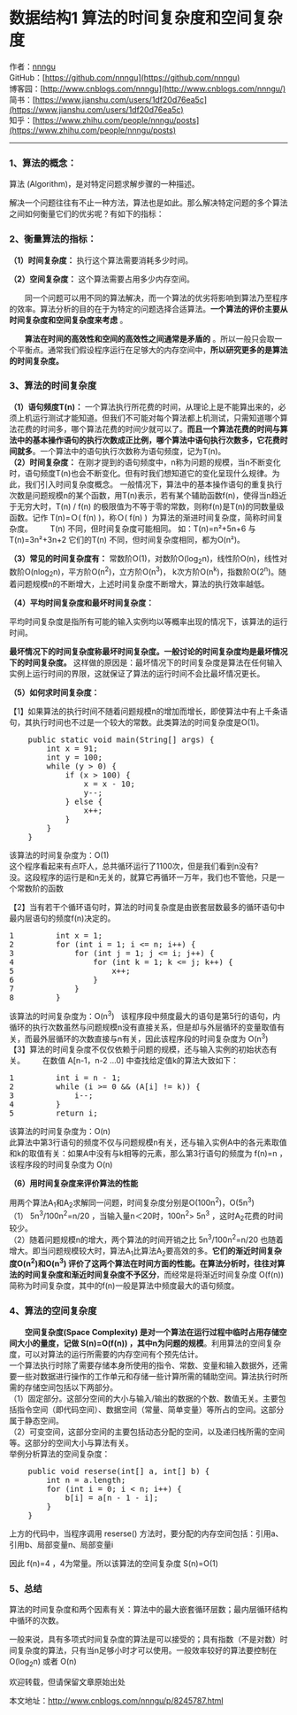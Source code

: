 # 数据结构1 算法的时间复杂度和空间复杂度
作者：[nnngu](https://github.com/nnngu)  
GitHub：[https://github.com/nnngu](https://github.com/nnngu)  
博客园：[http://www.cnblogs.com/nnngu](http://www.cnblogs.com/nnngu/)  
简书：[https://www.jianshu.com/users/1df20d76ea5c](https://www.jianshu.com/users/1df20d76ea5c)  
知乎：[https://www.zhihu.com/people/nnngu/posts](https://www.zhihu.com/people/nnngu/posts)  

---

### **1、算法的概念：**

算法 (Algorithm)，是对特定问题求解步骤的一种描述。

解决一个问题往往有不止一种方法，算法也是如此。那么解决特定问题的多个算法之间如何衡量它们的优劣呢？有如下的指标：

### **2、衡量算法的指标：**

**（1）时间复杂度：** 执行这个算法需要消耗多少时间。  

**（2）空间复杂度：** 这个算法需要占用多少内存空间。  

　　同一个问题可以用不同的算法解决，而一个算法的优劣将影响到算法乃至程序的效率。算法分析的目的在于为特定的问题选择合适算法。**一个算法的评价主要从时间复杂度和空间复杂度来考虑** 。  

　　**算法在时间的高效性和空间的高效性之间通常是矛盾的** 。所以一般只会取一个平衡点。通常我们假设程序运行在足够大的内存空间中，**所以研究更多的是算法的时间复杂度。**  

### 3、算法的时间复杂度

**（1）语句频度T(n)：**  一个算法执行所花费的时间，从理论上是不能算出来的，必须上机运行测试才能知道。但我们不可能对每个算法都上机测试，只需知道哪个算法花费的时间多，哪个算法花费的时间少就可以了。**而且一个算法花费的时间与算法中的基本操作语句的执行次数成正比例，哪个算法中语句执行次数多，它花费时间就多**。一个算法中的语句执行次数称为语句频度，记为T(n)。   　　   
  **（2）时间复杂度：** 在刚才提到的语句频度中，n称为问题的规模，当n不断变化时，语句频度T(n)也会不断变化。但有时我们想知道它的变化呈现什么规律。为此，我们引入时间复杂度概念。 一般情况下，算法中的基本操作语句的重复执行次数是问题规模n的某个函数，用T(n)表示，若有某个辅助函数f(n)，使得当n趋近于无穷大时，T(n) / f(n) 的极限值为不等于零的常数，则称f(n)是T(n)的同数量级函数。记作 T(n)=Ｏ( f(n) )，称Ｏ( f(n) )  为算法的渐进时间复杂度，简称时间复杂度。 　　T(n) 不同，但时间复杂度可能相同。 如：T(n)=n²+5n+6 与 T(n)=3n²+3n+2 它们的T(n) 不同，但时间复杂度相同，都为O(n²)。    
  
  **（3）常见的时间复杂度有：** 常数阶O(1)，对数阶O(log<sub>2</sub>n)，线性阶O(n)，线性对数阶O(nlog<sub>2</sub>n)，平方阶O(n<sup>2</sup>)，立方阶O(n<sup>3</sup>)， k次方阶O(n<sup>k</sup>)，指数阶O(2<sup>n</sup>)。随着问题规模n的不断增大，上述时间复杂度不断增大，算法的执行效率越低。   

**（4）平均时间复杂度和最坏时间复杂度：**   

平均时间复杂度是指所有可能的输入实例均以等概率出现的情况下，该算法的运行时间。      

**最坏情况下的时间复杂度称最坏时间复杂度。一般讨论的时间复杂度均是最坏情况下的时间复杂度。** 这样做的原因是：最坏情况下的时间复杂度是算法在任何输入实例上运行时间的界限，这就保证了算法的运行时间不会比最坏情况更长。     

**（5）如何求时间复杂度：**  

【1】如果算法的执行时间不随着问题规模n的增加而增长，即使算法中有上千条语句，其执行时间也不过是一个较大的常数。此类算法的时间复杂度是O(1)。  

<pre>    public static void main(String[] args) {
        int x = 91;
        int y = 100;
        while (y > 0) {
            if (x > 100) {
                x = x - 10;
                y--;
            } else {
                x++;
            }
        }
    }</pre>

该算法的时间复杂度为：O(1)   
这个程序看起来有点吓人，总共循环运行了1100次，但是我们看到n没有?  
没。这段程序的运行是和n无关的，就算它再循环一万年，我们也不管他，只是一个常数阶的函数        

【2】当有若干个循环语句时，算法的时间复杂度是由嵌套层数最多的循环语句中最内层语句的频度f(n)决定的。  

<pre>1         int x = 1;
2         for (int i = 1; i <= n; i++) {
3             for (int j = 1; j <= i; j++) {
4                 for (int k = 1; k <= j; k++) {
5                     x++;
6                 }
7             }
8         }</pre>

该算法的时间复杂度为：O(n<sup>3</sup>)   该程序段中频度最大的语句是第5行的语句，内循环的执行次数虽然与问题规模n没有直接关系，但是却与外层循环的变量取值有关，而最外层循环的次数直接与n有关，因此该程序段的时间复杂度为 O(n<sup>3</sup>)        
【3】算法的时间复杂度不仅仅依赖于问题的规模，还与输入实例的初始状态有关。 　　在数值 A[n-1，n-2 ...0] 中查找给定值k的算法大致如下：      

<pre>1         int i = n - 1;
2         while (i >= 0 && (A[i] != k)) {
3             i--;
4         }
5         return i;</pre>

该算法的时间复杂度为：O(n)  　　   
此算法中第3行语句的频度不仅与问题规模n有关，还与输入实例A中的各元素取值和k的取值有关：如果A中没有与k相等的元素，那么第3行语句的频度为 f(n)=n ，该程序段的时间复杂度为 O(n)           

**（6）用时间复杂度来评价算法的性能** 　      

用两个算法A<sub>1</sub>和A<sub>2</sub>求解同一问题，时间复杂度分别是O(100n<sup>2</sup>)，O(5n<sup>3</sup>)   
（1） 5n<sup>3</sup>/100n<sup>2</sup>=n/20 ，当输入量n＜20时，100n<sup>2</sup>> 5n<sup>3</sup> ，这时A<sub>2</sub>花费的时间较少。 　　　　   
（2）随着问题规模n的增大，两个算法的时间开销之比 5n<sup>3</sup>/100n<sup>2</sup>=n/20 也随着增大。即当问题规模较大时，算法A<sub>1</sub>比算法A<sub>2</sub>要高效的多。**它们的渐近时间复杂度O(n<sup>2</sup>)和O(n<sup>3</sup>) 评价了这两个算法在时间方面的性能。在算法分析时，往往对算法的时间复杂度和渐近时间复杂度不予区分**，而经常是将渐近时间复杂度 O(f(n)) 简称为时间复杂度，其中的f(n)一般是算法中频度最大的语句频度。   

### 4、算法的空间复杂度　　

　　**空间复杂度(Space Complexity) 是对一个算法在运行过程中临时占用存储空间大小的量度，记做 S(n)=O(f(n)) ，其中n为问题的规模**。利用算法的空间复杂度，可以对算法的运行所需要的内存空间有个预先估计。 　　   
  一个算法执行时除了需要存储本身所使用的指令、常数、变量和输入数据外，还需要一些对数据进行操作的工作单元和存储一些计算所需的辅助空间。算法执行时所需的存储空间包括以下两部分。　    
  （1）固定部分。这部分空间的大小与输入/输出的数据的个数、数值无关。主要包括指令空间（即代码空间）、数据空间（常量、简单变量）等所占的空间。这部分属于静态空间。      
  （2）可变空间，这部分空间的主要包括动态分配的空间，以及递归栈所需的空间等。这部分的空间大小与算法有关。  
举例分析算法的空间复杂度：  

<pre>    public void reserse(int[] a, int[] b) {
        int n = a.length;
        for (int i = 0; i < n; i++) {
            b[i] = a[n - 1 - i];
        }
    }</pre>

上方的代码中，当程序调用 reserse() 方法时，要分配的内存空间包括：引用a、引用b、局部变量n、局部变量i     

因此 f(n)=4 ，4为常量。所以该算法的空间复杂度 S(n)=O(1)    

### 5、总结

算法的时间复杂度和两个因素有关：算法中的最大嵌套循环层数；最内层循环结构中循环的次数。     

一般来说，具有多项式时间复杂度的算法是可以接受的；具有指数（不是对数）时间复杂度的算法，只有当n足够小时才可以使用。一般效率较好的算法要控制在O(log<sub>2</sub>n) 或者 O(n)    

欢迎转载，但请保留文章原始出处    

本文地址：<http://www.cnblogs.com/nnngu/p/8245787.html>    


